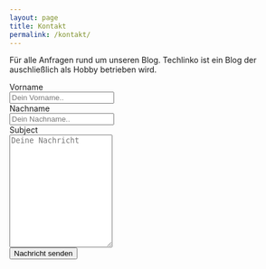```yaml
---
layout: page
title: Kontakt
permalink: /kontakt/
---
```


Für alle Anfragen rund um unseren Blog. Techlinko ist ein Blog der auschließlich als Hobby betrieben wird.


<div class="container">
  <form action="https://formspree.io/f/xgeberlo" method="POST">
    <div class="row">
      <div class="col-25">
        <label for="fname">Vorname</label>
      </div>
      <div class="col-75">
        <input type="text" id="fname" name="firstname" placeholder="Dein Vorname..">
      </div>
    </div>
            <div class="row">
            <div class="col-25">
                <label for="lname">Nachname</label>
            </div>
            <div class="col-75">
                <input type="text" id="lname" name="lastname" placeholder="Dein Nachname..">
            </div>
            </div>
    <div class="row">
      <div class="col-25">
        <label for="subject">Subject</label>
      </div>
      <div class="col-75">
        <textarea id="subject" name="subject" placeholder="Deine Nachricht" style="height:200px"></textarea>
      </div>
    </div>
    <div class="row">
      <input type="submit" value="Nachricht senden">
    </div>
  </form>
</div>